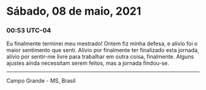 # Sábado, 08 de maio, 2021

### 00:53 UTC-04

Eu finalmente terminei meu mestrado! Ontem fiz minha defesa, e alívio foi o maior
sentimento que senti. Alívio por finalmente ter finalizado esta jornada, alívio
por sentir-me livre para trabalhar em outra coisa, finalmente. Alguns ajustes ainda
necessitam serem feitos, mas a jornada findou-se.

---

Campo Grande - MS, Brasil
